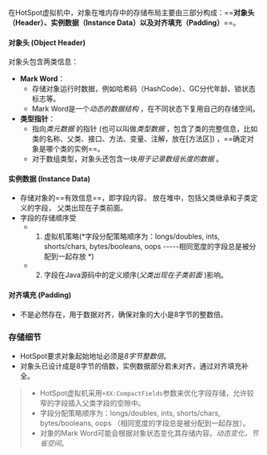 
在HotSpot虚拟机中，对象在堆内存中的存储布局主要由三部分构成：==**对象头（Header）、实例数据（Instance Data）以及对齐填充（Padding）**==。

#### 对象头 (Object Header)

对象头包含两类信息：
-  **Mark Word**：
	- 存储对象运行时数据，例如哈希码（HashCode）、GC分代年龄、锁状态标志等。
	- Mark Word是一个*动态的数据结构* ，在不同状态下复用自己的存储空间。
-  **类型指针**：
    - 指向*类元数据* 的指针 (也可以叫做*类型数据* ，包含了类的完整信息，比如类的名称、父类、接口、方法、变量、注解，放在[方法区]) ，==确定对象是哪个类的实例==。
    -  对于数组类型，对象头还包含一块*用于记录数组长度的数据* 。

#### 实例数据 (Instance Data)

- 存储对象的==有效信息==，即字段内容， 放在堆中，包括父类继承和子类定义的字段， 父类出现在子类前面。
- 字段的存储顺序受
	- 1. 虚拟机策略(*字段分配策略顺序为：longs/doubles, ints, shorts/chars, bytes/booleans, oops -----相同宽度的字段总是被分配到一起存放 *)
	- 2. 字段在Java源码中的定义顺序(*父类出现在子类前面* )影响。

#### 对齐填充 (Padding)

- 不是必然存在，用于数据对齐，确保对象的大小是8字节的整数倍。

### 存储细节

- HotSpot要求对象起始地址必须是*8字节整数倍*。
- 对象头已设计成是8字节的倍数，实例数据部分若未对齐，通过对齐填充补全。



> - HotSpot虚拟机采用`+XX:CompactFields`参数来优化字段存储，允许较窄的字段插入父类字段的空隙中。
> - 字段分配策略顺序为：longs/doubles, ints, shorts/chars, bytes/booleans, oops （相同宽度的字段总是被分配到一起存放）。
> - 对象的Mark Word可能会根据对象状态变化其存储内容。*动态变化，节省空间*。